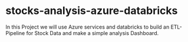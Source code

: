 # stocks-analysis-azure-databricks

In this Project we will use Azure services and databricks to build an ETL-Pipeline for Stock Data and make a simple analysis Dashboard.
